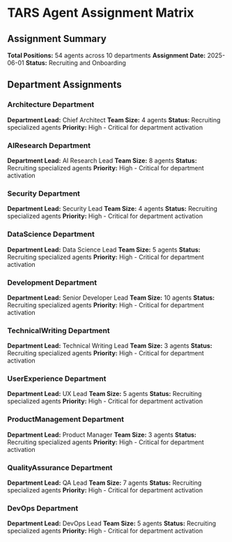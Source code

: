 ﻿# TARS Agent Assignment Matrix

## Assignment Summary
**Total Positions:** 54 agents across 10 departments
**Assignment Date:** 2025-06-01
**Status:** Recruiting and Onboarding

## Department Assignments
### Architecture Department
**Department Lead:** Chief Architect
**Team Size:** 4 agents
**Status:** Recruiting specialized agents
**Priority:** High - Critical for department activation

### AIResearch Department
**Department Lead:** AI Research Lead
**Team Size:** 8 agents
**Status:** Recruiting specialized agents
**Priority:** High - Critical for department activation

### Security Department
**Department Lead:** Security Lead
**Team Size:** 4 agents
**Status:** Recruiting specialized agents
**Priority:** High - Critical for department activation

### DataScience Department
**Department Lead:** Data Science Lead
**Team Size:** 5 agents
**Status:** Recruiting specialized agents
**Priority:** High - Critical for department activation

### Development Department
**Department Lead:** Senior Developer Lead
**Team Size:** 10 agents
**Status:** Recruiting specialized agents
**Priority:** High - Critical for department activation

### TechnicalWriting Department
**Department Lead:** Technical Writing Lead
**Team Size:** 3 agents
**Status:** Recruiting specialized agents
**Priority:** High - Critical for department activation

### UserExperience Department
**Department Lead:** UX Lead
**Team Size:** 5 agents
**Status:** Recruiting specialized agents
**Priority:** High - Critical for department activation

### ProductManagement Department
**Department Lead:** Product Manager
**Team Size:** 3 agents
**Status:** Recruiting specialized agents
**Priority:** High - Critical for department activation

### QualityAssurance Department
**Department Lead:** QA Lead
**Team Size:** 7 agents
**Status:** Recruiting specialized agents
**Priority:** High - Critical for department activation

### DevOps Department
**Department Lead:** DevOps Lead
**Team Size:** 5 agents
**Status:** Recruiting specialized agents
**Priority:** High - Critical for department activation


